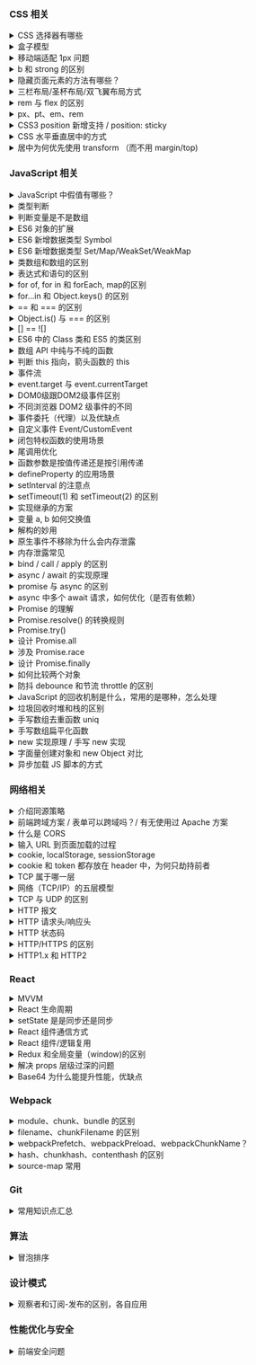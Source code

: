 ### CSS 相关

<details>
  <summary>CSS 选择器有哪些</summary>

  分类可分三种：基本选择器、属性选择器、伪类选择器

  | 常用选择器 | - |
  | -- | -- |
  | 通配符 | `*` |
  | ID | `#ID` |
  | 类 | `.class` |
  | 元素 | `div`、`p`、`a`|
  | 后代 | `div > p` |
  | 伪类 | `a:hover` | 
  | 属性 | `[type="text"]` | 
  | 子元素 | `li:first-child`、`li:nth-child(1)`... |

  优先级：`!important` > inline style > `#id` > `.class` > 元素和伪元素 > `*` > 继承 > 默认

</details>

<details>
  <summary>盒子模型</summary>

  | 盒子模型 | 宽度计算 | CSS 设置 |
  | -- | -- | -- |
  | 标准 | `width = content-width` | box-sizing: content-box |
  | IE | `width = content-width + padding-width + border-width` | box-sizing: border-box |

</details>

<details>
  <summary>移动端适配 1px  问题</summary>

  Retina 屏幕像素比为 2，CSS 1px 会被渲染成 2px 的物理像素。

  解决方案：伪类 + transform 实现

  单边框：
  ```stylus
  border-1px($color) {
    position: relative
      &:after {
      display: block
      position: absolute
      left: 0
      bottom: 0
      width: 100%
      border-top: 1px solid $color
      content: ' '
    }
  }
  @media (-webkit-min-device-pixel-ratio: 1.5),(min-device-pixel-ratio: 1.5) {
    .border-1px {
       &::after {
        -webkit-transform: scaleY(0.7)
        transform: scaleY(0.7)
       }
    }
  }

  @media (-webkit-min-device-pixel-ratio: 2),(min-device-pixel-ratio: 2) {
    .border-1px {
      &::after {
       -webkit-transform: scaleY(0.5)
        transform: scaleY(0.5)
      }
    }
  }
  ```

  多边框：伪类宽高 200%，绝对定位 -50%，同等缩放实现。

</details>

<details>
  <summary>b 和 strong 的区别</summary>

  两者都有加粗字体的作用，但 strong 带有语义，表示强调，利于SEO。

</details>

<details>
  <summary>隐藏页面元素的方法有哪些？</summary>

  隐藏类型：
  1. 完全隐藏：从渲染树消失，不占据空间
  2. 视觉隐藏：仍占据控件，只是视屏中不显示
  3. 语义隐藏：阅读软件不可读，但正常占据空间

  #### 完全隐藏

  ##### display
  `display: none`

  ##### hidden 
  HTML5 新增属性，相当于 `display: none`

  ```html
  <div hidden></div>
  ```

  #### 视觉隐藏
  
  ##### position 移出可视区
  ```
  position: absolute;
  left: -99999px;
  ```


  #### 语义隐藏
  ```html
  <div aria-hidden="true"></div>
  ```

</details>

<details>
  <summary>三栏布局/圣杯布局/双飞翼布局方式</summary>

  | 布局 | 优缺点 |
  | -- | -- |
  | float 浮动 | 脱离文档流，需清浮解决父层高度塌陷 |
  | absoulute 绝对定位 | 自身跟后代元素都脱离文档流，需定高 |
  | table 表格 | 兼容性好，高度统一撑开，无法设置边距，SEO不友好 |
  | flex | 较完美，IE10开始支持（-ms) |
  | grid 网格 | IE10+支持，没有内容结构，子元素可自行定义位置 |

  #### 1. float 浮动布局
  **`DOM` 结构先写浮动部分，再写中间，否则右浮动会掉到下一行**

  * 优点：简单，兼容性好
  * 缺点：脱离文档流，父层高度塌陷需清浮解决

  ```html
  <article>
      <div class="left red"></div>
      <div class="right blue"></div>
      <div class="center yellow"></div>
  </article>

  <style>
      .left {
          float: left;
          width: 300px;
      }
      .right {
          float: right;
          width: 300px;
      }
  </style>
  ```
  #### 2. absoulute 绝对定位布局
  * 优点：方便稳定
  * 脱离文档流，后代元素也脱离文档流，高度未知时，会有问题

  ```html
  <article>
    <div class="left red"></div>
    <div class="center yellow"></div>
    <div class="right blue"></div>
  </article>

  <style>
    article {
        position: relative;
    }
    article div {
        position: absolute;
    }
    .left {
        left: 0;
        width: 300px;
    }
    .right {
        right: 0;
        width: 300px;
    }
    .center {
        left: 300px;
        right: 300px;
    }
  </style>
  ```

  #### 3. table 表格布局
  * 优点：兼容性好
  * 缺点：
      * 无法设置栏边距；
      * 对 SEO 不友好；
      * 单元格高度超出时，两侧单元格高度会一并变高；
      
  ```html
  <article>
      <div class="left red"></div>
      <div class="center yellow"></div>
      <div class="right blue"></div>
  </article>

  <style>
      article {
          display: table;
      }
      article > div {
          display: table-cell;
      }
      .left, .right {
          width: 300px;
      }
  </style>
  ```
  #### 4. flex 布局
  * 优点：比较完美
  * 缺点：低版本浏览器兼容问题，IE10开始支持（-ms)

  ```html
  <article>
      <div class="left red"></div>
      <div class="center yellow"></div>
      <div class="right blue"></div>
  </article>

  <style>
      article {
          display: flex;
      }
      .left, .right {
          width: 300px;
      }
      .center {
          flex: 1;
      }
  </style>
  ```

  #### 5. grid 网格布局

  CSS3 推出的网格布局，按列或行对其排列，不同于表格，没有内容结构。子元素可定位自己的位置，可以重叠（IE10+支持）。

  ```
  article {
    display: grid;
    grid-template-columns: 300px auto 300px;
  }
  ```
</details>

<details>
  <summary>rem 与 flex 的区别</summary>
</details>

<details>
  <summary>px、pt、em、rem</summary>

  | - | 含义 |
  | -- | -- |
  | px | 虚拟长度单位，像素|
  | pt | 物理长度单位，72分之一英寸|
  | em | 相对长度单位 |
  | rem | CSS3 新增的相对长度单位，相对于 HTML |

  #### px 与 em
  px 是相对于显示器屏幕分辨率，而 em 是相对于当前对象内文本的字体尺寸，如果字体尺寸未被设置，则相对于浏览器的默认字体尺寸。

  em 指字体高，浏览器默认字体高是 16px，未调整的浏览器：1em = 16px。为简化换算，设置 html 样式 font-size = 64.5%，这样 12px = 1.2em。

  1em 指一个字体的大小，会继承父级元素的字体大小，不是一个固定的值。因此文本样式使用 em，支持浏览器缩放时字体调整，IE 精度问题使用 63%。

</details>

<details>
  <summary>CSS3 position 新增支持 / position: sticky</summary>

  | 属性 | 作用 |
  | -- | -- |
  | static | 没有定位（默认 |
  | relative | 相对定位 | 
  | absolute | 绝对定位 |
  | fixed | 固定定位（相对body) |
  | sticky | 粘滞定位 | 

  * absolute 会被 relative/absolute 的父元素限制，否则被 body
  * stick 是 relative 和 fixed 的混合体
    * 元素在视口内，top/left 无效；
    * 滚动超出时，表现像 fixed；
    * left/right 同时设置保留前者，top/bottom 同理

</details>

<details>
  <summary>CSS 水平垂直居中的方式</summary>

  居中元素固定宽高：
  1. absolute + 负 margin
  2. absolute + margin auto
  3. absolute + calc

  居中元素不定宽：
  1. absolute + transform（移动端优先）
  2. line-height
  3. writing-mode
  4. table (可弃用)
  5. css-table
  6. flex（优先）
  7. grid

</details>

<details>
  <summary>居中为何优先使用 transform （而不用 margin/top)</summary>

  支持居中元素不用定宽，不用计算宽高减半值。

</details>

### JavaScript 相关

<details>
  <summary>JavaScript 中假值有哪些？</summary>

  JavaScript 中只有 6 个假值：`undefined/null/NaN/0/''/false`，包装对象类型都是真值（`new Number(0) / new Boolean(false)`)。
</details>

<details>
  <summary>类型判断</summary>

  1. `typeof` 只能用于基本类型判断，无法判断 `null`；
  2. `instanceof` 用于判断引用类型，缺点是 `null`；
  3. `Object.prototype.toString.call()` 较好的类型判断方式；
  4. `isPrototypeOf` ES6 新增的原型判断

  思路：先 `instanceof` 判断是不是复杂类型，再用 `typeof` 判断基本类型
  [正确的类型判断](https://github.com/YvetteLau/Blog/blob/master/JS/data-type.js)

</details>

<details>
  <summary>判断变量是不是数组</summary>

  1. ES6 `Array.isArray()` 返回 `true` 是；
  2. ES6 `Array.prototype.isPrototypeOf([])` 值为 `true` 是；
  3. `instanceof Array` 返回 `true` 是；
  4. `Object.prototype.toString.call()` 值为 `[object Array]` 是

</details>

<details>
  <summary>ES6 对象的扩展</summary>

  * 支持属性/方法简写，支持属性解构赋值，**表达式属性名不能与属性简写同时使用**；
  * 新增 `super` 关键字，指向对象，仅在对象方法中调用；
  * 对象方法的 `name` 属性；
    * 普通属性方法，返回方法名；
    * `get/set` 取存函数，返回方法名前加 `get/set` -> `get fnName`；
    * `new`，返回 `anonymous`；
    * `bind`, 返回 `bound fnName`
  * 对象的扩展运算符（浅拷贝）

  | Object 新增方法 | 作用 |
  | -- | -- |
  | is | 完善 `===` 判断（-0 != +0 / NaN 等于自身）|
  | assign | 对象属性合并（浅拷贝）|
  | getOwnPropertyDescriptiors | 多个s，获取对象所有属性的描述 |
  | setPrototypeOf/getPrototypeOf | 原型设置与读取 |
  | keys/values/entires | - |
  | fromEntries | 用于将 Map 结构转为 Object |

  ```js
  // Object.is 实现
  Object.prototype.is = function(x, y) {
    if (x === y) {
      return x !== 0 || 1 / x === 1 / y; 
    } else {
      return x !== x && y !== y;
    }
  }

  ```
  注意点：
  1. `Object.assign` 合并对象时遭遇 `get` 方法时，拷贝的是 `get` 方法的执行结果；
  2. 字符串的包装类型可实现枚举

</details>

<details>
  <summary>ES6 新增数据类型 Symbol</summary>

  > Symbol 表示独一无二的值，一种类似字符串类型

  1. 通过 `Symbol` 函数生产，该函数不能使用 `new` 实例化；
  2. 不能与其它值做运算，包括模版字符串 `${}` 的引用；
  3. 可转为布尔值，用于条件判断；
  4. 可显示转为字符串 `String(mySymbol)/mySmbol.toString()`；
  5. 定义的描述符，`Symbol.description()` 获取；
  6. `Symbol.for()` 返回已存在的 Symbol, 不存在则创建（避免重复创建）；
  7. `Symbol.keyFor`，返回已存在的 Symbol key 值，不存在返回 `undefined`；
  8. 作为对象属性名的 Symbol，必须用方括号，不能被普通方法枚举，`Reflect.ownKeys` 可枚举全部属性，或 `Object.getOwnPropertySymbols`

  #### 用途：
  1. 借助不太容易枚举，可作私有属性使用；
  2. 引用第三方对象方法时，避免属性名覆盖；
  3. 消除魔术字符串，作判断条件使用；
  4. 内置的 Symbol 方法可监听对象/类的用法

</details>

<details>
  <summary>ES6 新增数据类型 Set/Map/WeakSet/WeakMap</summary>

  * Set: 不重复的类似数组解构，`size` 属性表示成员数量
    * 操作方法：`add/delete/has/clear`
    * 遍历方法：`keys/values/entires/forEach/for...of`
    * 可转为数组后，使用数组方法：`map/filter`等，实现数组去重，交集/差集/并集
  * WeakSet: 弱引用，成员只能是对象，不支持遍历，没有 `size` 属性
    * 用途：类中对象引用/DOM对象存储
  * Map: 键值对，不同于 Object 的 “字符串-值”，是 ”值-值“，`size` 属性表示成员数量
    * 操作方法：`add/delete/has/clear`
    * 遍历方法：`keys/values/entires/forEach/for...of`
    * 同样可借助转为数组后，调用方法
    * 用途：属性名更灵活，不会冲突
  * WeakMap: 弱引用，键只能是对象，不支持遍历，没有 `size` 属性
    * 用途：类私有方法/DOM 元素对象属性值

</details>

<details>
  <summary>类数组和数组的区别</summary>

  类数组是一个普通对象，有 `length` 属性，而真实的数组是 `Array` 类型，类数组不具备数组的方法。

  常见类数组：
  1. 函数参数 `arguments`；
  2. DOM 对象列表 `document.querySelectorAll('li')`；
  3. jQuery 对象 `$('div')`

  类数组转数组：
  ```js
  // e.g.1
  Array.prototype.slice.call(arrLike);

  // e.g.2
  [...arrLike];

  // e.g.3
  Array.from(arrLike); 
  ```

  拥有遍历器接口的对象，都可用扩展运算符 `...` 和 `Array.from` 转为数组。

</details>

<details>
  <summary>表达式和语句的区别</summary>

  * 表达式：产生一个值
  * 语句：执行一个操作
  * 表达式语句：产生一个值和执行一个操作

</details>

<details>
  <summary>for of, for in 和 forEach, map的区别</summary>

  * for...of：遍历具有 itertaor 接口对象，包括数组、Set、Map、类数组对象、字符串，可中断循环
  * for...in：遍历对象自身和继承的可枚举的属性，不能直接获取属性值，可中断循环
  * forEach：只能遍历数组，没有返回值，不能中断
  * map：只能遍历数组，返回值是修改后的新数组，不能中断
</details>

<details>
  <summary>for...in 和 Object.keys() 的区别</summary>

  1. `Object.keys()` 返回自身可枚举属性组成的数组，顺序与 `for...in` 一致；
  2. `for...in` 除了遍历自身可枚举，还可以枚举原型链中属性

  记忆点：与 in 有关都会检索原型链
</details>

<details>
  <summary>== 和 === 的区别</summary>

  * `===` 全等运算符不需要类型转换，比较类型和值都相等时，返回 `true`；
  * `==` 类型不同，需先进行转换，如下
    * 判断是否为 `null` 或 `undefined`，是返回 `true`
    * 判断是否为 `string` 或 `number`，是字符串转 `number` 再比对
    * 判断其中一方是否为 `boolean`，是转为 `number` 再比对
    * 判断其中一方为 `object` 另一方为 `string/number/symbol`，是将 `object` 转原始类型再比对，调用 `toString()/valueOf()`

</details>

<details>
  <summary>Object.is() 与 === 的区别</summary>

  `Object.is()` 与 `===` 类似，有两点区别:
  1. `Object.is()` 判断 `NaN` 时，返回 `true`；
  2. `Object.is()` 判断 `+0/-0` 时，返回 `false`

  ```js
  Object.is(NaN, NaN);  // true
  Object.is(+0, -0);    // false

  NaN === NaN;          // false
  +0 === -0;            // true
  ```

</details>


<details>
  <summary>[] == ![]</summary>

  1. 优先级 `!` 高于 `==`
  2. `![]`，`object` 转为 `boolean` 为 `true`，因此这里为 `false`
  3. 其中一方为 `boolean`，先将 `boolean` 转为 `number`，0
  4. 其中一方为 `number`, `object` 类型转原始类型（空数组转数字为 0，若数组中仅有一个数字，转数字时就是该数字，其它情况为 `NaN`
  5. `0 == 0` 为 `true`

  [运算符优先级](https://developer.mozilla.org/zh-CN/docs/Web/JavaScript/Reference/Operators/Operator_Precedence)

</details>

<details>
  <summary>ES6 中的 Class 类和 ES5 的类区别</summary>

  1. 定义的方法不可枚举，ES5 可以枚举；
  2. 必须使用 `new` 实例化，ES5 可当普通函数使用；
  3. 不存在变量提升，默认即是严格模式；
  4. 方法是定义在 `prototype` 原型上，属性可在 `constructor` 初始化定义（支持传参），也可在顶层定义（无法通过传参初始化）；
  5. 子类构造函数必须通过 `super()` 调用父类构造函数实现继承，才有 `this` 对象（ES5 中先有子类的 `this`, 再将父类的属性应用在 `this` 上）；
  6. 类中 `static` 声明的方法为静态方法，属于类自身，可与类中普通方法重名，方法中的 `this` 指向类而不是对象实例，子类可以通过 `super` 使用父类静态方法 `super.parentStaticFunc`；
  7. `new.target` 返回构造函数（可实现类必须继承）；
  8. 提案：静态属性和私有方法`#name`

</details>

<details>
  <summary>数组 API 中纯与不纯的函数</summary>

  不纯函数，会修改原数组：
  `splice/reverse/fill/copyWithin/sort/push/pop/unshift/shift`

  纯函数，不会修改原数组：
  `slice/map/forEach/every/filter/reduce/entries/find`

</details>

<details>
  <summary>判断 this 指向，箭头函数的 this</summary>

  this 绑定：默认绑定、隐式绑定、显示绑定、new绑定
  
  1. `new` 绑定，构造函数没有返回，`this` 指向新创建对象，若有返回，指向返回对象；
  2. 显示绑定，通过 `apply/call/bind`，`this` 指向传入对象，如果传入对象为 `null/undefined`，则应用默认绑定规则；
  3. 隐式绑定，取决于上下文对象调用者，指向该对象，`obj.foo()`；
  4. 默认绑定，以上规则不匹配时，严格模式指向 `undefined`，否则指向全局对象；
  5. 箭头函数, `this`取决于词法作用域，在函数声明时就确定，来自上一层代码块的 `this`

</details>

<details>
  <summary>事件流</summary>

  * 冒泡：子到父 div->body->window
  * 捕获：父到子 window->body->div

</details>

<details>
  <summary>event.target 与 event.currentTarget</summary>

  * `event.target`: 当前触发事件的元素
  * `event.currentTarget`: 当前绑定事件的元素

  事件处理函数内部 `this` 指向 `event.currentTarget`。

  event 常用属性方法：

  | 属性 | 作用 |
  | -- | -- |
  | preventDefault() | 阻止默认事件 |
  | stopPropagation() | 阻止事件流传递（冒泡/捕获） |
  | stopImmediatePropagation() | 阻止事件流传递与剩余未执行事件 |

</details>

<details>
  <summary>DOM0级跟DOM2级事件区别</summary>

  区别：DOM0级只能绑定一个事件处理函数，DOM2级可绑定多个事件处理函数，并且新增**冒泡/捕获**事件触发机制。

  ```js
  // DOM0级
  elem.onclick = function() {//...};

  // DOM2级
  elem.addEventListener('click', function() {
    //...
  }, true); // useCapture 默认为 false 冒泡阶段触发， true 捕获阶段触发
  ```
</details>

<details>
  <summary>不同浏览器 DOM2 级事件的不同</summary>

  * `addEventListener/removeEventListener`
  * IE兼容用 `attchEvent/detachEvent`
</details>

<details>
  <summary>事件委托（代理）以及优缺点</summary>
  
  事件委托是基于事件流的“冒泡”机制来实现，子节点触发时间，冒泡到父节点，由父级节点做事件接收处理。

  优点：
  1. 减少事件函数注册，仅在父节点绑定一个函数，节省内存；
  2. 支持动态绑定事件，针对动态子元素，不用频繁绑定和解绑

  缺点：
  1. 基于冒泡和捕获实现，不支持冒泡和捕获的事件不支持；
  2. 层级过多时，若中间层阻止，可能无法到达事件元素，建议就近委托

  不支持冒泡的事件：`load/unload/scroll/resize/blur/focus/mouseleave/mouseenter/自定义事件`

</details>

<details>
  <summary>自定义事件 Event/CustomEvent</summary>

  区别：CustomEvent 可传递一个 Object 对象来传输数据

  ```js
  let eve = new CustomEvent('custome', {
    detail: {
      name: 'KenTsang',
    }
  });

  let elem = document.body;
  elem.addEventListener('custome', function(event){
    console.log(event.CustomEvent.detail.name); // 'KenTsang'
  })

  // 事件触发
  elem.dispatchEvent(eve);
  ```
</details>


<details>
  <summary>闭包特权函数的使用场景</summary>
</details>

<details>
  <summary>尾调用优化</summary>

  1. 尾部函数前 + `return` 返回，作为函数外层函数结束语句；
  2. 尾部函数中未使用自由变量（非自身环境声明，需借助作用域链查找的外部变量），若需使用，以参数传递的方式进入 arguments

</details>

<details>
  <summary>函数参数是按值传递还是按引用传递</summary>

  函数参数是按值传递，引用类型的值是其栈中存储的值，一个地址指针。

</details>

<details>
  <summary>defineProperty 的应用场景</summary>

  defineProperty 定义的对象属性，以下几个属性默认 `false`
  * `configurable`
  * `enumerable`
  * `writable`

  应用场景：
  * Vue 双向数据绑定的实现
  * MVVM 视图与数据变化的绑定
  * 对象属性设置/读取/配置/枚举等钩子

</details>

<details>
  <summary>setInterval 的注意点</summary>
</details>

<details>
  <summary>setTimeout(1) 和 setTimeout(2) 的区别</summary>

  setTimeout 最小时间是 400， 即 4 毫秒
</details>

<details>
  <summary>实现继承的方案</summary>

  经典：”构造函数 + 原型“ 的组合继承

</details>

<details>
  <summary>变量 a, b 如何交换值</summary>

  1. ES6 解构：`[a, b] = [b, a]`;

  ```js
  function swap(a, b) {
    a = a + b;
    b = a - b;
    a = a - b;
  }

  function swap(a, b) {
    a = a * b;
    b = a / b;
    a = a / b;
  }

  function swap(a, b) {
    a = a ^ b;
    b = a ^ b;
    a = a ^ b;
  }
  ```
</details>

<details>
  <summary>解构的妙用</summary>

  #### 数组解构
  1. 变量交换值 `[a, b] = [b, a]`；
  2. 获取指定值 `[, second] = arr`（不可变数据对象维护）;

  #### 对象属性解构
  1. 匹配模式可使用：方括号+属性表达式（动态属性名的方式）；
  2. 可自行实现对象 [Symbol.iterator] 迭代器生成方法 ；
  3. 删除属性操作 `[foo, ...small] = big`(删除了 `big` 的 `foo` 属性)

</details>

<details>
  <summary>原生事件不移除为什么会内存泄露</summary>

  老版本浏览器 BOM 对象是基于引用计数来作垃圾回收机制的，浏览器无法检测 DOM 元素与事件处理器的循环引用问题，造成内存泄露。
  
</details>

<details>
  <summary>内存泄露常见</summary>

  1. 意外的全局变量；
  2. 未销毁的定时器；
  3. 变量对象引用已经销毁的 DOM，造成该 DOM 对象未被正常回收；
</details>

<details>
  <summary>bind / call / apply 的区别</summary>

  `call` 和 `apply` 功能相同，区别在于传参方式不同。
  1. `fn.call(obj, arg1, arg2, ...)`， `call` 传参数列表，逗号隔开
  2. `fn.call(obj, [arg1, arg2, ...])`， `apply` 传参数数组

  `bind` 返回的是一个函数，函数柯里化的应用，而 `call/apply` 则是立即执行函数。

  #### call 实现
  ```js
  Function.prototype.call = function(context, ...args) {
    // 判断传入对象是否为 null
    if (!context) {
      context = typeof window === 'undefined' ? global : window;
    }
    
    // 改变函数调用者，作为传入对象的属性方法调用
    context.fn = this;
    const result = context.fn(...args);
    delete context.fn;
    return result;
  }
  ```

  #### apply 实现
  ```js
  Function.prototype.call = function(context, ...args) {
    // 判断传入对象是否为 null
    if (!context) {
      context = typeof window === 'undefined' ? global : window;
    }
    
    // 改变函数调用者，作为传入对象的属性方法调用
    context.fn = this;
    const result = context.fn(args);
    delete context.fn;
    return result;
  }
  ```

  #### bind 实现
  ```js
  Function.prototype.bind = function(context, ...initArgs) {
    // 预先判断是否为函数
    if (typeof this !=== 'function') {
      throw new TypeError('no a function');
    }

    const self = this;
    // 返回一个待执行函数
    return function(...finalArgs) {
      // 合并预先传入的参数、最后传入的参数
      self.apply(context, [...initArgs, ...finalArgs]);
    }
  }
  ```
</details>

<details>
  <summary>async / await 的实现原理</summary>
</details>

<details>
  <summary>promise 与 async 的区别</summary>
</details>

<details>
  <summary>async 中多个 await 请求，如何优化（是否有依赖）</summary>

  1. 没有依赖的话，集合到一个 Promise 数组中，并行执行，类似 Promise.all；
  2. 有依赖的尽心划分，可以并行的放到同数组中做并行执行

</details>

<details> 
  <summary>Promise 的理解</summary>

  简单理解为是一个容器，存储着将来（异步）的结果。

  特点：
  1. 状态一经改变后不会再变更
  2. 状态不受外界影响跟改变

  Promis 的状态：
  1. `pending` 初始状态
  2. `fulfilled` 操作已完成
  3. `rejected` 操作已失败

  优点：
  1. 解决异步嵌套的问题（并未彻底解决嵌套）
  2. 可链式调用 `then`

  缺点：
  1. 无法取消 Promise
  2. 无回调函数或 `catch` 时，会吃掉内部错误
  3. 处于 `pending` 时，无法得知进展
  
  一个 Promise 中如果 `resolve` 另一个 Promise 实例，那么将放弃自身的状态，以 `resolve` 中的 Promise 实例状态为准。

  建议用 `catch` 代理 `then` 中 `error` 的回调函数，可捕获 `then` 中的代码错误。并且处于最后，这样 `catch` 中内部错误才会抛出。

</details>

<details>
  <summary>Promise.resolve() 的转换规则</summary>

  > 功能：转换为 Promise 对象

  | 参数情况 | 作用 |
  | -- | -- |
  | Promise 实例 | 原封不动返回 |
  | thenable 对象 | 立即执行该对象的 `then` 方法 |
  | 不具有 `then` 或不是对象 | 状态为 `resolved` |
  | 无参数 | 状态为 `resolved` |

  **立即 resolved 的 Promise 对象，在本轮“事件循环”结束时执行。**

  关联：`Promise.reject()` 会原封不动将参数作为 `reject` 的理由输出
</details>

<details>
  <summary>Promise.try()</summary>

  > 功能：将参数封装成 Promise 对象方便流程调用，同步方法同步执行，异步方法异步执行，不同于 Promise.resolve()

</details>

<details>
  <summary>设计 Promise.all</summary>
  
  > 用于将多个 Promise 实例包装成一个 Promise 实例，全部实例为 fulfilled 或第一个 rejected 触发，then 接收是一个数组参数，[p1,p2]

  如果单个实例自身处理了 `catch` ，默认是执行了 `resolve`，不会触发到 `all` 的 `catch`。

  ```js
  // Promise.all 源码实现
  Promise.all = function(promise) {
    // Promise.all 返回一个 Promise 实例对象
    return new Promise((resolve, reject) => {
      const { length } = promise;

      // Promise.all 中 resolve 的参数格式是一个数组
      if (!length) {
        return resolve([]);
      }

      let index = 0;
      const result = [];

      function processValue(i, data) {
        result[i] = data;
        if (++index === length) {
          resolve(result);
        }
      }

      for (let i = 0; i < length; i++) {
        // 利用 Promise.resolve 转换数组中的对象
        Promise.resolve(promise[i]).then(data => {
          processValue(i, data);
        }, err => {
          // 这里使用 reject 回调，避免单个 promise 使用 catch 自身处理错误而无法抛出给 all 的 catch
          reject(err);
        })
      }
    })
  }
  ```

</details>

<details>
  <summary>涉及 Promise.race</summary>

  > 竞态，第一个 fulfilled 或 rejected 触发

</details>

<details>
  <summary>设计 Promise.finally </summary>
  
  > Promise 实例 resolve/reject 都会执行的回调，与状态无关，回调函数不接受任何参数。

  ```js
  Promise.prototype.finally = function (callback) {
    return this.then((value) => {
        return Promise.resolve(callback()).then(() => {
            return value;
        });
    }, (err) => {
        return Promise.resolve(callback()).then(() => {
            throw err;
        });
    });
  }
  ```

</details>

<details>
  <summary>如何比较两个对象</summary>

  工具类：借用 Immutable 对比两个对象。

  辅助函数，迭代对象属性，值为原始类型，则比对值，为引用类型，则继续递归跌打比对。注意函数、日期以及正则等。

</details>

<details>
  <summary>防抖 debounce 和节流 throttle 的区别</summary>

  * 同：两者的作用都是防止一定时间内函数被多次调用；
  * 异：
    * 防抖：在事件被触发 n 秒后再执行回调函数，如果在这 n 秒内又被触发，则重新计时延迟时间，例：R 大招 60 秒;
    * 节流：规定在一个单位时间内，只能触发一次函数。如果这个单位时间内触发多次函数，只有一次生效（间隔执行），例：FPS射击;
  * 应用：
    * 防抖：文本输入联想、文本输入验证;
    * 节流：鼠标点击、mousemove 拖拽、resize、监听滚动 scroll等;
</details>

<details>
  <summary>JavaScript 的回收机制是什么，常用的是哪种，怎么处理</summary>
  
  标记清除和引用计数，常用为手动标记清除，将变量值设置为 `null`。

</details>

<details>
  <summary>垃圾回收时堆和栈的区别</summary>
</details>

<details>
  <summary>手写数组去重函数 uniq</summary>

  ```js
  uniq([1, 2, 3, 5, 3, 2]);//[1, 2, 3, 5]
  ```

  #### 1. ES6 新增数据类型 set
  ```
  function uniq(arr) {
    return [...new Set(arr)];
  }
  ```

  #### 2. indexOf
  ```js
  function uniq(arr) {
    let result = [];
    for (let val of arr) {
      if (result.indexOf(val) < 0) {
        result.push(val);
      }
    }
    return result;
  }
  ```

  #### 3. includes
  ```js
  function uniq(arr) {
    let result = [];
    for (let val of arr) {
      if (!result.includes(val)) {
        result.push(val);
      }
    }
  }
  ```

  #### 4. reduce
  ```js
  function uniq(arr) {
    return arr.reduce([prev, cur] => {
      if (prev.includes(cur)) {
        return prev;
      } else {
        return [...prev, cur]
      }
    }, []);
  }
  ```

  #### 5. map 或 object[val]
  ```js
  function uniq(arr) {
    let map = new Map();
    let result = [];
    for (let val of arr) {
      if (!map.has(val)) {
        result.push(val);
        map.set(val, true);
      }
    }
    return result;
  }
  ```

</details>

<details>
  <summary>手写数组扁平化函数</summary>

  ```js
  flattenDeep([1, [2, [3, [4]], 5]]); //[1, 2, 3, 4, 5]
  ```

  #### 1. ES6 新增的 Array.prototype.flat
  ```js
  // flat 默认拉平一层
  function flattenDeep(arr, deepLength = 1) {
    return arr.flat(deepLength);
  }
  flattenDeep([1, [2, [3, [4]], 5]], 3); 
  ```

</details>

<details>
  <summary>new 实现原理 / 手写 new 实现</summary>

  1. 创建一个空对象 `{}`，构造函数的 `this` 指向这个空对象；
  2. 对该对象进行原型链接，`__proto__` 指向函数的 `prototype`；
  3. 执行构造函数方法，将属性添加到 `this` 指向的对象；
  4. 若函数没有返回其它值，则返回 `this` 指向的对象，若返回基本类型值，则返回它们的包装对象

  ```js
  function _new() {
    let target = {};
    let [constructor, ...args] = [...arguments];
    target.__proto__ = constructor.prototype;
    let result = constructor.apply(target, args);

    if (result && (typeof result == 'object' || typeof result == 'function') ) {
      return result;
    }
    return target;
  }
  ```

</details>

<details>
  <summary>字面量创建对象和 new Object 对比</summary>

  1. 字面量创建对象，不会调用 `Object` 构造函数，简洁性能更佳；
  2. `new Object()` 本质上是方法调用，会涉及到原型链查找，函数调用涉及到执行栈等

</details>

<details>
  <summary>异步加载 JS 脚本的方式</summary>

  1. defer 页面文档加载完执行，顺序执行，onLoad 之前执行；
  2. async 下载完执行，顺序不定，会中断渲染；
  3. 动态创建 script；
  4. XHR 异步加载 JS

  ```js
  // 动态创建 script
  let script = document.createElement('script');
  script.src = 'xxx.js';
  document.body.append(script); // 添加到body才会执行

  // XHR 异步加载 JS + eval
  let xhr = new XMLHttpRequest();
  xhr.open('get', 'js/xxx.js', true);
  xhr.send();
  xhr.onreadystatechange = function() {
    if (xhr.readyState == 4 && xhr.status == 200) {
      eval(xhr.responseText);
    }
  }
  ```

</details>

### 网络相关
<details>
  <summary>介绍同源策略</summary>
  
  浏览器同源策略限制不同源文档脚本不能进行交互。
  同源：同协议，同域名，同端口
</details>

<details>
  <summary>前端跨域方案 / 表单可以跨域吗？/ 有无使用过 Apache 方案</summary>
  
  **表单支持跨域**
  为何？自我理解：因为表单提交的数据，管控处理在后端，而其它数据的读取，还是要在前端限制

  后端接口请求不存在跨域问题，只有前端浏览器同源（同协议，同域名，同端口）限制导致跨域问题。

  1. JSONP：利用 script 标签的 src 属性来实现跨域，仅支持 GET 请求，url 长度限制；
  2. websocket；
  3. Nginx 反向代理；
  4. fetch；
  5. CORS：兼容性 IE10 +
</details>

<details>
  <summary>什么是 CORS</summary>

  CORS （Cros-Origin Resource Sharing，跨域资源共享），额外的 HTTP 头授权浏览器访问跨域资源的机制
  <!-- 浏览器同源策略的限制，使得 XMLHttpRequest / fetch 不得跨域请求。 -->
</details>

<details>
  <summary>输入 URL 到页面加载的过程</summary>
</details>

<details>
  <summary>cookie, localStorage, sessionStorage</summary>

  * cookie：大小 4 K，每次请求在请求头携带，占用带宽，初衷是解决 HTTP 无状态，服务端可共享，可设置过期时间；
  * localStorage/sessiongStorage：大小 5 M，数据只保留本地，不参与服务端交互；
    * localStorage：永久存在，需手动清除；
    * sessionStorage：仅存在会话中，tab 关闭就实效；
    
</details>

<details>
  <summary>cookie 和 token 都存放在 header 中，为何只劫持前者</summary>
</details>

<details>
  <summary>TCP 属于哪一层</summary>

  TCP 属于 OSI 的传输层，通讯过程是全双工

</details>

<details>
  <summary>网络（TCP/IP）的五层模型</summary>
  
  1. 应用层（DNS)[应用、表示、会话]
  2. 传输层
  3. 网络层
  4. 数据链路层
  5. 物理层

</details>

<details>
  <summary>TCP 与 UDP 的区别</summary>

  1. TCP 面向链接，UDP 无连接，即发送数据之前不需要建立链接；
  2. TCP 提供可靠的服务，无差错、不丢失、不重复、且按序到达，UDP 不保证可靠支付；
  3. TCP 面向字节流，UDP 面向报文；
  4. TCP 是点对点，UDP 支持一对一，一对多，多对一和多对多；
  5. TCP 首部开心 20 字节，UDP 首部 8字节；
  6. TCP 逻辑通信信道是全双工的可靠信道，UDP 则是不可靠信道

</details>

<details>
  <summary>HTTP 报文</summary>
</details>

<details>
  <summary>HTTP 请求头/响应头</summary>
</details>

<details>
  <summary>HTTP 状态码</summary>

  | - | 类型 | 意义 |
  | -- | -- | -- |
  | 1XX | 信息 | 接收的请求正在处理 |
  | 2XX | 成功 | 请求正常处理完毕 | 
  | 3XX | 重定向 | 需要进行附加操作以完成请求 |
  | 4XX | 客户端错误 | 服务器无法处理请求 |
  | 5XX | 服务端错误 | 服务器处理请求出错 |

  常见状态码：
  #### 1XX
  * 100
  #### 2XX
  * 200 服务器正确处理请求成功
  * 204 请求成功，但没有响应实体
  * 206 范围请求
  #### 3XX
  * 301 永久重定向
  * 302 临时重定向
  * 303 该资源存在另一个 URL，应使用 GET 方法获取
  * 304 服务器允许访问，但该请求未满足条件
  * 307 临时重定向
  #### 4XX
  * 400 请求报文存在语法错误
  * 401 该请求需通过 HTTP 认证
  * 403 服务器拒绝该资源的访问
  * 404 服务器没有找到请求的资源
  #### 5XX
  * 500 服务器处理请求出错
  * 503 服务器暂时处于超负载或正在停机维护，无法处理请求

</details>

<details>
  <summary>HTTP/HTTPS 的区别</summary>

  HTTPS 是在 HTTP 上建立 SSL/TLS 安全协议加密层，并对传输数据进行加密，是 HTTP 协议的安全版本。

  HTTPS:
  1. 数据隐私
  2. 数据完整
  3. 身份认证

  HTTPS 握手需要五步，HTTP 则是三次。
  1. 客户端：发送 [ 协议版本号、生成随机数、支持的加密方法 ]
  2. 服务端：确认加密方法，发送 [ 数字证书，生成随机数 ]
  3. 客户端：确认证书有效，生成新的随机数，使用数字证书的公钥，加密这个随机数，发给服务端
  4. 服务端：确认自己的私钥，获取客户端发送的随机数
  5. 双方根据约定的加密方法，使用前面的3个随机数生成“对话密钥”（session key)，加密接下来的对话过程
</details>

<details>
  <summary>HTTP1.x 和 HTTP2</summary>
</details>

### React
<details>
  <summary>MVVM</summary>

  * M: Model； 数据模型，定义数据修改的业务处理逻辑
  * V: View； UI 视图，负责数据渲染
  * VM: ViewModel；一个同步 view 和 model 的对象，自动同步两者的修改
</details>

<details>
  <summary> React 生命周期 </summary>

  > 版本：16.8
  
  生命周期阶段：
  1. 挂载阶段
  2. 更新阶段
  3. 卸载阶段

  #### 挂载阶段
  * constructor 
  构造函数，最先执行，初始化 state 或函数 this 绑定

  * getDerivedStateFromProps
  静态方法，接收到新属性 props 修改 state 时触发

  * render
  纯函数，处理渲染，不应包含业务逻辑或计算，返回：原生 Dom、React 组件、字符串/数字、布尔/null等

  * componentDidMount
  组件挂载完成，已获取到 DOM 节点，在在此处理：请求、订阅等（订阅配套要在 componentWillUnmount 取消）

  #### 更新阶段
  * getDerivedStateFromProps

  * shouldComponentUpdate(nextProps, nextState) 
  返回一个布尔值，ture（默认）表示重新渲染，false 反之。（在此做优化）

  * render

  * getSnapshotBeforeUpdate(prevProps, prevState)
  返回一个值给 componentDidUpdate，DOM元素状态的对比/计算

  * componentDidUpdate(prevProps, prevState, snapshot)

  #### 卸载阶段
  * componentWillUnmount
  组件卸载或销毁时调用，（定时器销毁、取消网络请求、订阅等）

  #### 请求放置在哪个生命周期
  **componentDidMount**

  > 为何不是 componentWillMount 做数据请求

  * 服务端渲染时，会执行两次，一次在服务端，一次在客户端
  * 16版本的fiber重写后，会多次调用
  * JS 异步机制不会等待 componentWillMount 完成后再 render
  
</details>

<details>
  <summary>setState 是是同步还是同步 </summary>

  * 异步：合成事件和钩子函数（可批量更新 `state`)
  * 同步：原生事件和 `setTimeout` 中（不可批量更新）

  `setState` 本身执行过程和代码都是同步，只是合成事件和钩子函数的调用更新钱，无法立马拿到更新后的值，形成“异步”，需借助 `setState(callback)` 中 `callback` 来拿到。

  批量更新 `state` 的优化也是借助于此，多次更新 `state`,会取最后一次执行，同时 `setState` 多个不同 `key` 值，会合并更新。
</details>

<details>
  <summary>React 组件通信方式</summary>

  * 父子组件通信：`props` 传递；
  * 兄弟组件通信：状态提升到共有父组件，由父组件管控转发属性；
  * 跨层级通信：`context` （组件树传递）；
  * 发布订阅模式（事件总线）：`Event` 模块，发布者发布事件，订阅者监听事件并做出反馈；
  * 全局状态管理：redux/mbox，维护全局 `store`
</details>

<details>
  <summary>React 组件/逻辑复用</summary>

  * HOC 高阶组件 （组件包含来实现）
  缺点：
    1. 扩展性：HOC 无法从外部访问子组件的 `state`，因此无法通过 `shouldComponentUpdate` 过滤，可采用 `PureComponent` 来解决；
    2. Ref 传递：需借助 `React.forwardRef` 来解决
    3. 嵌套包装：增加复杂度和理解成本，命名冲突等

  * Render Props 渲染属性
  缺点：解决来 HOC 组件嵌套问题，换成来函数回调的嵌套

  * 自定义 Hooks
  优点：
    1. 简洁：解决 HOC 和 Render Props 的嵌套问题
    2. 解耦：UI 与 逻辑分离，彻底解耦
    3. 组合：Hooks 可引用其它 Hooks，多样化组合使用
    4. 对函数组件友好，
      * 不同生命周期逻辑维护更简单
      * 解决 `this` 指向
      * 复用成本与理解降低
  
  缺点：
    1. 写法限制：不能出现在条件、循环中
    2. 破话 `PureComponent`、`React.memo` 的性能优化
    3. `React.memo` 不能完全替代 `ShouldComponentUpdate`，只比对 `props`
  
</details>

<details>
  <summary>Redux 和全局变量（window)的区别 </summary>
</details>

<details>
  <summary>解决 props 层级过深的问题</summary>

  借用 Imuteable 不可变数据，解决。
</details>

<details>
  <summary>Base64 为什么能提升性能，优缺点</summary>

  #### Base64 转化图片
  优点：
  1. 图片文件以编码的形式嵌入到 HTML/CSS 文件中，减少 HTTP 请求
  2. 针对极小图片，借助 webpack 的 url-loader 可实现转化与内嵌
  3. 无跨域问题，无需考虑缓存、文件头或 cookie 问题
  5. 低版本浏览器不兼容（IE6/IE7）

  *可用于移动端首屏加载优化*

  缺点：
  1. 过度使用会造成 CSS 文件过大
  2. 比原始二进制表示略大

  #### 插播：雪碧图
  优点：
  1. 将多个图片请求合并为一个
  
  缺点：
  1. 难以维护和更新，多张小图合成
  2. 被迫加载全图
</details>

### Webpack
<details>
  <summary>module、chunk、bundle 的区别</summary>
  
  * module: 编写的源码文件（单个文件）
  * chunk: webpack 处理的文件（根据引用关系生成chunk文件）
  * bundle: 最终生成给浏览器使用的文件

  **我们直接写出来的是 module，webpack 处理时是 chunk，最后生成浏览器可执行的 bundle**
</details>

<details>
  <summary>filename、chunkFilename 的区别</summary>
  entry 未引用的文件，但又需要使用的，会被处理为 chunk 文件，文件默认以 chunkId 开头 `1.chunk.js`

  * filename: 指 entry 输入的文件最后生成的文件名
  * chunkFilename: 指未在 entry 中输入，却又需要生成的 chunk 文件名
</details>

<details>
  <summary>webpackPrefetch、webpackPreload、webpackChunkName？</summary>

  webpackPrefetch/webpackPreload 都可作为懒加载文件的预加载。

  * webpackPrefetch: 空闲时加载
  * webpackPreload: 并行加载
  * webpackChunkName: 定义 chunk 文件名（注释的形式）

</details>

<details>
  <summary>hash、chunkhash、contenthash 的区别</summary>

  * hash: 与项目构建相关、整个版本
  * chunkhash: 相关 chunk 文件更新，hash 改变
  * contenthash: 单个文件内容更新，hash 改变
</details>

<details>
  <summary>source-map 常用</summary>

  * 最全：source-map 
  * 开发环境：cheap-module-eval-source-map
  * 生产环境：cheap-module-source-map

</details>

### Git
<details>
  <summary>常用知识点汇总</summary>

  #### git add 错误提交到暂存区，想恢复时
  > git checkout -- <file> 

  #### git add 错误提交到暂存区并 commit，想恢复时
  > git reset HEAD <file>
  > git checkout -- <file>

  #### git commit 时描述填写错误，想修改时
  > git commit --amend -m "新的描述"

  #### git commit 漏提交时
  > git commit --amend --no-edit

</details>


### 算法
<details>
  <summary>冒泡排序</summary>
</details>

### 设计模式
<details>
  <summary>观察者和订阅-发布的区别，各自应用</summary>
</details>

### 性能优化与安全
<details>
  <summary>前端安全问题</summary>

  1. XSS 跨站脚本攻击（反射型、存储型)
    * 完善过滤
  2. CSRF 跨站请求伪造
    * 验证 refer
    * 添加 token 验证
  3. iframe 放置第三方网页，实现对顶层窗体的操控 
    * H5 新增 iframe 的 sandbox 属性限制 iframe 操作
  4. 透明 iframe 实现点击劫持
    * 设置 X-Frame-Options: DENY 禁止网页可被 iframe 嵌套
  5. 浏览器错误内容判断，将非图片的文件自解析执行
    * 后端设置 X-Content-Type-OptionsHTTP Header 参数为 nosniff，浏览器不会去推断
  6. HTTPS 中间人攻击，首次 HTTP 请求拦截，强制降级为HTTP
    * HSTS 设置 header 强制任何通信都是 https
  
</details>